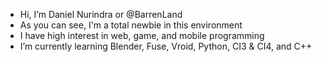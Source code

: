 - Hi, I’m Daniel Nurindra or @BarrenLand
- As you can see, I'm a total newbie in this environment
- I have high interest in web, game, and mobile programming
- I’m currently learning Blender, Fuse, Vroid, Python, CI3 & CI4, and C++


<!---
BarrenLand/BarrenLand is a ✨ special ✨ repository because its `README.md` (this file) appears on your GitHub profile.
You can click the Preview link to take a look at your changes.
--->
